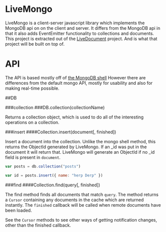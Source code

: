 LiveMongo
=========

  LiveMongo is a client-server javascript library which implements the MongoDB
api on on the client and server.  It differs from the MongoDB api in that it
also adds EventEmitter functionality to collections and documents.  This
project is extracted out of the [LiveDocument](http://github.com/xcoderzach/LiveDocument)
project.  And is what that project will be built on top of.

API
===

  The API is based mostly off of [the MongoDB shell](http://www.mongodb.org/display/DOCS/dbshell+Reference)
However there are differences from the default mongo API, mostly for usability
and also for making real-time possible.

##DB

###collection
###DB.collection(collectionName)

  Returns a collection object, which is used to do all of the interesting operations
on a collection.

###insert 
####Collection.insert(document[, finished])

  Insert a document into the collection.  Unlike the mongo shell method,
this returns the ObjectId generated by LiveMongo.  If an \_id was put in
the document it will return that.  LiveMongo will generate an ObjectId if
no \_id field is present in `document`.

```javascript
var posts = db.collection("posts")

var id = posts.insert({ name: "herp Derp" })
```

###find
####Collection.find(query[, finished])

  The find method finds all documents that match `query`.  The method returns a
`Cursor` containing any documents in the cache which are returned instantly.
The `finished` callback will be called when remote documents have been loaded.

  See the `Cursor` methods to see other ways of getting notification changes,
other than the finished callback.
